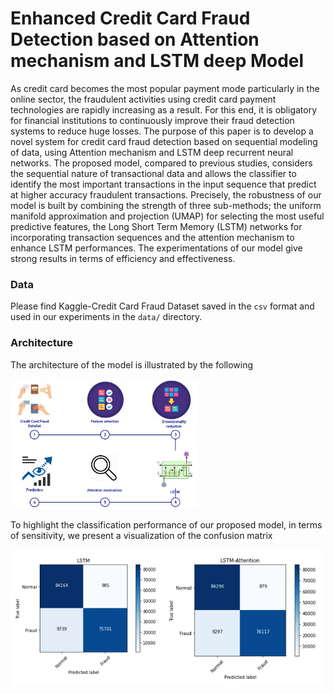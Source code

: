 # Enhanced Credit Card Fraud Detection based on Attention mechanism and LSTM deep Model 
As credit card becomes the most popular payment mode particularly in the online sector, the fraudulent activities using credit card payment technologies are rapidly increasing as a result. For this end, it is obligatory for financial institutions to continuously improve their fraud detection systems to reduce huge losses. The purpose of this paper is to develop a novel system for credit card fraud detection based on sequential modeling of data, using Attention mechanism and LSTM deep recurrent neural networks. The proposed model, compared to previous studies, considers the sequential nature of transactional data and allows the classifier to identify the most important transactions in the input sequence that predict at higher accuracy fraudulent transactions. Precisely, the robustness of our model is built by combining the strength of three sub-methods; the uniform manifold approximation and projection (UMAP) for selecting the most useful predictive features, the Long Short Term Memory (LSTM) networks for incorporating transaction sequences and the attention mechanism to enhance LSTM performances. The experimentations of our model give strong results in terms of efficiency and effectiveness.

### Data
Please find Kaggle-Credit Card Fraud Dataset saved in the ```csv``` format and used in our experiments in the ```data/``` directory.

### Architecture

The architecture of the model is illustrated by the following

<img src="img/4.png" width=300>

To highlight the classification performance of our proposed model, in terms of sensitivity, we present a visualization of the confusion matrix

<img src="img/MC_Results.png" width=500>
